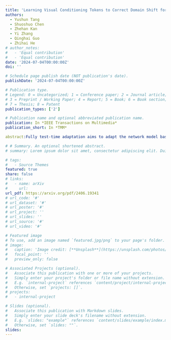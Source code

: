 ```yaml
---
title: 'Learning Visual Conditioning Tokens to Correct Domain Shift for Fully Test-time Adaptation'
authors:
  - Yushun Tang
  - Shuoshuo Chen
  - Zhehan Kan
  - Yi Zhang
  - Qinghai Guo
  - Zhihai He
# author_notes:
#   - 'Equal contribution'
#   - 'Equal contribution'
date: '2024-07-04T00:00:00Z'
doi: ''

# Schedule page publish date (NOT publication's date).
publishDate: '2024-07-04T00:00:00Z'

# Publication type.
# Legend: 0 = Uncategorized; 1 = Conference paper; 2 = Journal article;
# 3 = Preprint / Working Paper; 4 = Report; 5 = Book; 6 = Book section;
# 7 = Thesis; 8 = Patent
publication_types: ['2']

# Publication name and optional abbreviated publication name.
publication: In *IEEE Transactions on Multimedia*
publication_short: In *TMM*

abstract:Fully test-time adaptation aims to adapt the network model based on sequential analysis of input samples during the inference stage to address the cross-domain performance degradation problem of deep neural networks. This work is based on the following interesting finding: in transformer-based image classification, the class token at the first transformer encoder layer can be learned to capture the domain-specific characteristics of target samples during test-time adaptation. This learned token, when combined with input image patch embeddings, is able to gradually remove the domain-specific information from the feature representations of input samples during the transformer encoding process, thereby significantly improving the test-time adaptation performance of the source model across different domains. We refer to this class token as visual conditioning token (VCT). To successfully learn the VCT, we propose a bi-level learning approach to capture the long-term variations of domain-specific characteristics while accommodating local variations of instance-specific characteristics. Experimental results on the benchmark datasets demonstrate that our proposed bi-level visual conditioning token learning method is able to achieve significantly improved test-time adaptation performance by up to 1.9%.

# # Summary. An optional shortened abstract.
# summary: Lorem ipsum dolor sit amet, consectetur adipiscing elit. Duis posuere tellus ac convallis placerat. Proin tincidunt magna sed ex sollicitudin condimentum.

# tags:
#   - Source Themes
featured: true
share: false
# links:
#   - name: arXiv
#     url: 
url_pdf: https://arxiv.org/pdf/2406.19341
# url_code: '#'
# url_dataset: '#'
# url_poster: '#'
# url_project: ''
# url_slides: ''
# url_source: '#'
# url_video: '#'

# Featured image
# To use, add an image named `featured.jpg/png` to your page's folder.
# image:
#   caption: 'Image credit: [**Unsplash**](https://unsplash.com/photos/pLCdAaMFLTE)'
#   focal_point: ''
#   preview_only: false

# Associated Projects (optional).
#   Associate this publication with one or more of your projects.
#   Simply enter your project's folder or file name without extension.
#   E.g. `internal-project` references `content/project/internal-project/index.md`.
#   Otherwise, set `projects: []`.
# projects:
#   - internal-project

# Slides (optional).
#   Associate this publication with Markdown slides.
#   Simply enter your slide deck's filename without extension.
#   E.g. `slides: "example"` references `content/slides/example/index.md`.
#   Otherwise, set `slides: ""`.
slides:
---
```

<!-- 
{{% callout note %}}
Click the _Cite_ button above to demo the feature to enable visitors to import publication metadata into their reference management software.
{{% /callout %}}

Supplementary notes can be added here, including [code and math](https://wowchemy.com/docs/content/writing-markdown-latex/). -->
